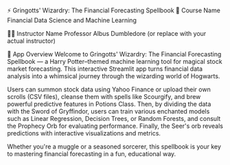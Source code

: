 ⚡ Gringotts' Wizardry: The Financial Forecasting Spellbook
🏫 Course Name
Financial Data Science and Machine Learning

👨‍🏫 Instructor Name
Professor Albus Dumbledore (or replace with your actual instructor)

🧙 App Overview
Welcome to Gringotts' Wizardry: The Financial Forecasting Spellbook — a Harry Potter–themed machine learning tool for magical stock market forecasting. This interactive Streamlit app turns financial data analysis into a whimsical journey through the wizarding world of Hogwarts.

Users can summon stock data using Yahoo Finance or upload their own scrolls (CSV files), cleanse them with spells like Scourgify, and brew powerful predictive features in Potions Class. Then, by dividing the data with the Sword of Gryffindor, users can train various enchanted models such as Linear Regression, Decision Trees, or Random Forests, and consult the Prophecy Orb for evaluating performance. Finally, the Seer's orb reveals predictions with interactive visualizations and metrics.

Whether you're a muggle or a seasoned sorcerer, this spellbook is your key to mastering financial forecasting in a fun, educational way.
